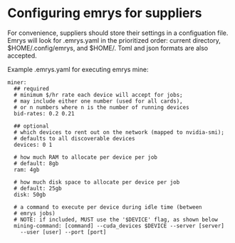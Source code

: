 # Configuring emrys for suppliers

For convenience, suppliers should store their settings in a configuation file. Emrys will look for .emrys.yaml in the prioritized order: current directory, $HOME/.config/emrys, and $HOME/. Toml and json formats are also accepted.

Example .emrys.yaml for executing emrys mine:

    miner:
      ## required
      # minimum $/hr rate each device will accept for jobs;
      # may include either one number (used for all cards),
      # or n numbers where n is the number of running devices
      bid-rates: 0.2 0.21

      ## optional
      # which devices to rent out on the network (mapped to nvidia-smi);
      # defaults to all discoverable devices
      devices: 0 1

      # how much RAM to allocate per device per job
      # default: 8gb
      ram: 4gb

      # how much disk space to allocate per device per job
      # default: 25gb
      disk: 50gb

      # a command to execute per device during idle time (between
      # emrys jobs)
      # NOTE: if included, MUST use the '$DEVICE' flag, as shown below
      mining-command: [command] --cuda_devices $DEVICE --server [server]
        --user [user] --port [port]
